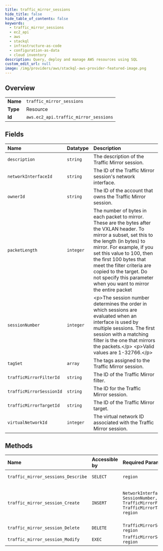 ```yaml
---
title: traffic_mirror_sessions
hide_title: false
hide_table_of_contents: false
keywords:
  - traffic_mirror_sessions
  - ec2_api
  - aws    
  - stackql
  - infrastructure-as-code
  - configuration-as-data
  - cloud inventory
description: Query, deploy and manage AWS resources using SQL
custom_edit_url: null
image: /img/providers/aws/stackql-aws-provider-featured-image.png
---
```

  
    

## Overview
<table><tbody>
<tr><td><b>Name</b></td><td><code>traffic_mirror_sessions</code></td></tr>
<tr><td><b>Type</b></td><td>Resource</td></tr>
<tr><td><b>Id</b></td><td><code>aws.ec2_api.traffic_mirror_sessions</code></td></tr>
</tbody></table>

## Fields
| Name | Datatype | Description |
|:-----|:---------|:------------|
| `description` | `string` | The description of the Traffic Mirror session. |
| `networkInterfaceId` | `string` | The ID of the Traffic Mirror session's network interface. |
| `ownerId` | `string` | The ID of the account that owns the Traffic Mirror session. |
| `packetLength` | `integer` | The number of bytes in each packet to mirror. These are the bytes after the VXLAN header. To mirror a subset, set this to the length (in bytes) to mirror. For example, if you set this value to 100, then the first 100 bytes that meet the filter criteria are copied to the target. Do not specify this parameter when you want to mirror the entire packet |
| `sessionNumber` | `integer` | &lt;p&gt;The session number determines the order in which sessions are evaluated when an interface is used by multiple sessions. The first session with a matching filter is the one that mirrors the packets.&lt;/p&gt; &lt;p&gt;Valid values are 1-32766.&lt;/p&gt; |
| `tagSet` | `array` | The tags assigned to the Traffic Mirror session. |
| `trafficMirrorFilterId` | `string` | The ID of the Traffic Mirror filter. |
| `trafficMirrorSessionId` | `string` | The ID for the Traffic Mirror session. |
| `trafficMirrorTargetId` | `string` | The ID of the Traffic Mirror target. |
| `virtualNetworkId` | `integer` | The virtual network ID associated with the Traffic Mirror session. |
## Methods
| Name | Accessible by | Required Params | Description |
|:-----|:--------------|:----------------|:------------|
| `traffic_mirror_sessions_Describe` | `SELECT` | `region` | Describes one or more Traffic Mirror sessions. By default, all Traffic Mirror sessions are described. Alternatively, you can filter the results. |
| `traffic_mirror_session_Create` | `INSERT` | `NetworkInterfaceId, SessionNumber, TrafficMirrorFilterId, TrafficMirrorTargetId, region` | &lt;p&gt;Creates a Traffic Mirror session.&lt;/p&gt; &lt;p&gt;A Traffic Mirror session actively copies packets from a Traffic Mirror source to a Traffic Mirror target. Create a filter, and then assign it to the session to define a subset of the traffic to mirror, for example all TCP traffic.&lt;/p&gt; &lt;p&gt;The Traffic Mirror source and the Traffic Mirror target (monitoring appliances) can be in the same VPC, or in a different VPC connected via VPC peering or a transit gateway. &lt;/p&gt; &lt;p&gt;By default, no traffic is mirrored. Use &lt;a href="https://docs.aws.amazon.com/AWSEC2/latest/APIReference/API_CreateTrafficMirrorFilter.htm"&gt;CreateTrafficMirrorFilter&lt;/a&gt; to create filter rules that specify the traffic to mirror.&lt;/p&gt; |
| `traffic_mirror_session_Delete` | `DELETE` | `TrafficMirrorSessionId, region` | Deletes the specified Traffic Mirror session. |
| `traffic_mirror_session_Modify` | `EXEC` | `TrafficMirrorSessionId, region` | Modifies a Traffic Mirror session. |
